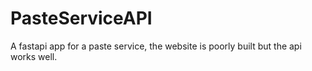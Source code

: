 # PasteServiceAPI
A fastapi app for a paste service, the website is poorly built but the api works well.
